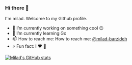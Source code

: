### Hi there 👋


I'm milad. Welcome to my Github profile.

- 🔭 I’m currently working on something cool :wink:
- 🌱 I’m currently learning Go 
- 📫 How to reach me: How to reach me: [@milad-barzideh](https://www.linkedin.com/in/milad-barzideh-b2870868/)
- ⚡ Fun fact: I :heart: 🏃

[![Milad's GitHub stats](https://github-readme-stats.vercel.app/api?username=miladbarzideh)](https://github.com/anuraghazra/github-readme-stats)
